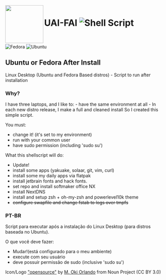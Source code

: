 
<img align="left" src="https://cdn.hashnode.com/res/hashnode/image/upload/v1714668828239/5bdb9130-09f6-4e44-8f53-d91b18256197.png" height=120> 

# UAI-FAI ![Shell Script](https://img.shields.io/badge/shell_script-%23121011.svg?style=for-the-badge&logo=gnu-bash&logoColor=white)

<br>

![Fedora](https://img.shields.io/badge/Fedora-294172?style=for-the-badge&logo=fedora&logoColor=white) 
![Ubuntu](https://img.shields.io/badge/Ubuntu-E95420?style=for-the-badge&logo=ubuntu&logoColor=white)

## Ubuntu or Fedora After Install

Linux Desktop (Ubuntu and Fedora Based distros) - Script to run after installation

### Why?
I have three laptops, and I like to:
    - have the same environment at all
    - In each new distro release, I make a full and cleaned install
So I created this simple script.

You must:

- change it! (it's set to my environment)
- run with your common user
- have sudo permission (including 'sudo su')

What this shellscript will do:

- Update!
- install some apps (yakuake, solaar, git, vim, curl)
- install some my daily apps via flatpak
- install jetbrain fonts and hack fonts.
- set repo and install softmaker office NX
- install NextDNS
- install and setup zsh + oh-my-zsh and powerlevel10k theme
- ~~configure swapfile and change fstab to logs over tmpfs~~





### PT-BR

Script para executar após a instalação do Linux Desktop (para distros baseada no Ubuntu).

O que você deve fazer:

- Mudar!(está configurado para o meu ambiente)
- execute com seu usuário
- deve possuir permissão de sudo (inclusive 'sudo su')





Icon/Logo ["opensource"](https://thenounproject.com/icon/opensource-4957970/) by [M. Oki Orlando](https://thenounproject.com/creator/orvipixel/) from Noun Project (CC BY 3.0)



